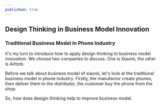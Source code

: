 ```yaml
---
published: true
---
```


## Design Thinking in Business Model Innovation

### Traditional Business Model in Phone Industry

  It's my turn to introduce how to apply design thinking to business model innovation. We choose two companies to discuss. One is Xiaomi, the other is Airbnb.

  Before we talk about business model of xiaomi, let's look at the traditional business model in phone industry. Firstly, the manufactor create phones, then deliver them to the distributor, the customer buy the phone from the shop. 

  So, how does desigin thinking help to improve business model.
